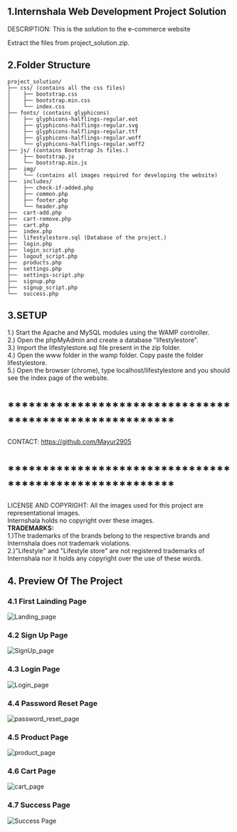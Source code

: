 ## 1.Internshala  Web Development Project Solution

DESCRIPTION: This is the solution to the e-commerce website </br>

Extract the files from project_solution.zip.</br>
</p>

##  2.Folder Structure
	
	
	project_solution/
	├── css/ (contains all the css files)
	│    ├── bootstrap.css
	│    ├── bootstrap.min.css
	│    └── index.css
	├── fonts/ (contains glyphicons)
	│    ├── glyphicons-halflings-regular.eot
	│    ├── glyphicons-halflings-regular.svg
	│    ├── glyphicons-halflings-regular.ttf
	│    ├── glyphicons-halflings-regular.woff
	│    └── glyphicons-halflings-regular.woff2
	├── js/ (contains Bootstrap Js files.)
	│    ├── bootstrap.js
	│    └── bootstrap.min.js
	├──  img/
	│    └── (contains all images required for developing the website)
	├──  includes/	 
	│    ├── check-if-added.php
	│    ├── common.php
	│    ├── footer.php
	│    └── header.php
	├──  cart-add.php
	├──  cart-remove.php
	├──  cart.php 
	├──  index.php
	├──  lifestylestore.sql (Database of the project.)
	├──  login.php
	├──  login_script.php
	├──  logout_script.php
	├──  products.php
	├──  settings.php
	├──  settings-script.php
	├──  signup.php
	├──  signup_script.php
	└──  success.php

## 3.SETUP				
<p>1.) Start the Apache and MySQL modules using the WAMP controller.</br>
2.) Open the phpMyAdmin and create a database "lifestylestore".</br>
3.) Import the lifestylestore.sql file present in the zip folder.</br>
4.) Open the www folder in the wamp folder. Copy paste the folder lifestylestore.</br>
5.) Open the browser (chrome), type localhost/lifestylestore and you should see the index page of the website.</br>
</p>

# <b>********************************************************</b>
CONTACT: https://github.com/Mayur2905

# <b>********************************************************</b>
<p>LICENSE AND COPYRIGHT: All the images used for this project are representational images.</br>
Internshala holds no copyright over these images.</br>
<b>TRADEMARKS:</b></br>
1.)The trademarks of the brands belong to the respective brands and Internshala does not trademark violations.</br>
2.)"Lifestyle" and "Lifestyle store" are not registered trademarks of Internshala nor it holds any copyright over the use of these words.</br>
</p>

## 4. Preview Of The Project
### 4.1 First Lainding Page
![Landing_page](https://user-images.githubusercontent.com/78204926/147759171-6428acd4-b4e3-4bea-9986-25dc664b1e0f.JPG)

### 4.2 Sign Up Page
![SignUp_page](https://user-images.githubusercontent.com/78204926/147759235-421844db-24c8-44df-8e69-6f4bd08a9339.JPG)

### 4.3 Login Page
![Login_page](https://user-images.githubusercontent.com/78204926/147759288-007c5bbc-4f8e-4f85-b677-a5b1361e7cb0.JPG)

### 4.4 Password Reset Page
![password_reset_page](https://user-images.githubusercontent.com/78204926/147759674-cfad54ef-3440-4e26-9a5d-90b607ae8114.JPG)

### 4.5 Product Page
![product_page](https://user-images.githubusercontent.com/78204926/147759720-57fe8f15-2623-465b-9c90-579fa2bc2307.JPG)

### 4.6 Cart Page
![cart_page](https://user-images.githubusercontent.com/78204926/147759557-98068313-5771-4d84-8a8e-b85134481323.JPG)

### 4.7 Success Page
![Success Page](https://user-images.githubusercontent.com/78204926/147759993-69ba24a2-98d8-4987-95c5-b34550851a87.JPG)

